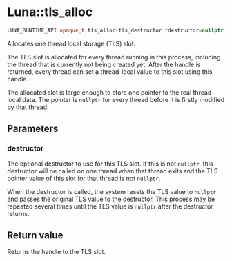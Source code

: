 # Luna::tls_alloc

```c++
LUNA_RUNTIME_API opaque_t tls_alloc(tls_destructor *destructor=nullptr)
```

Allocates one thread local storage (TLS) slot. 

The TLS slot is allocated for every thread running in this process, including the thread that is currently not being created yet. After the handle is returned, every thread can set a thread-local value to this slot using this handle.

The allocated slot is large enough to store one pointer to the real thread-local data. The pointer is `nullptr` for every thread before it is firstly modified by that thread. 

## Parameters
### destructor
The optional destructor to use for this TLS slot. If this is not `nullptr`, this destructor will be called on one thread when that thread exits and the TLS pointer value of this slot for that thread is not `nullptr`.


When the destructor is called, the system resets the TLS value to `nullptr` and passes the original TLS value to the destructor. This process may be repeated several times until the TLS value is `nullptr` after the destructor returns.

## Return value
Returns the handle to the TLS slot. 

